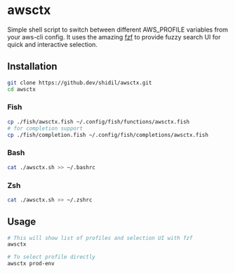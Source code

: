 # awsctx

Simple shell script to switch between different AWS_PROFILE variables from your aws-cli config. It uses the amazing [fzf](https://github.com/junegunn/fzf) to provide fuzzy search UI for quick and interactive selection.

## Installation

```sh
git clone https://github.dev/shidil/awsctx.git
cd awsctx
```

### Fish

```sh
cp ./fish/awsctx.fish ~/.config/fish/functions/awsctx.fish
# for completion support
cp ./fish/completion.fish ~/.config/fish/completions/awsctx.fish
```

### Bash

```sh
cat ./awsctx.sh >> ~/.bashrc
```

### Zsh

```sh
cat ./awsctx.sh >> ~/.zshrc
```

## Usage

```sh
# This will show list of profiles and selection UI with fzf
awsctx

# To select profile directly
awsctx prod-env
```

